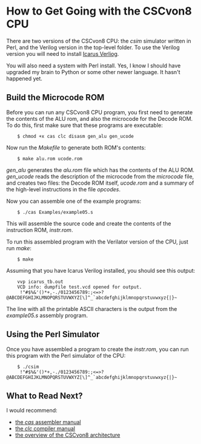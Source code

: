 # How to Get Going with the CSCvon8 CPU

There are two versions of the CSCvon8 CPU: the *csim* simulator written
in Perl, and the Verilog version in the top-level folder. To use the Verilog
version you will need to install [Icarus Verliog](http://iverilog.icarus.com/).

You will also need a system with Perl install. Yes, I know I should have
upgraded my brain to Python or some other newer language. It hasn't happened
yet.

## Build the Microcode ROM

Before you can run any CSCvon8 CPU program, you first need to generate the
contents of the ALU rom, and also the microcode for the Decode ROM. To do
this, first make sure that these programs are executable:

```
    $ chmod +x cas clc disasm gen_alu gen_ucode
```

Now run the *Makefile* to generate both ROM's contents:

```
    $ make alu.rom ucode.rom
```

*gen_alu* generates the *alu.rom* file which has the contents of the ALU ROM.
*gen_ucode* reads the description of the microcode from the *microcode* file,
and creates two files: the Decode ROM itself, *ucode.rom* and a summary of the
high-level instructions in the file *opcodes*.

Now you can assemble one of the example programs:

```
    $ ./cas Examples/example05.s
```

This will assemble the source code and create the contents of the instruction
ROM, *instr.rom*.

To run this assembled program with the Verilator version of the CPU, just
run *make*:

```
    $ make
```

Assuming that you have Icarus Verilog installed, you should see this output:

```
    vvp icarus_tb.out
    VCD info: dumpfile test.vcd opened for output.
     !"#$%&'()*+,-./0123456789:;<=>?@ABCDEFGHIJKLMNOPQRSTUVWXYZ[\]^_`abcdefghijklmnopqrstuvwxyz{|}~
```

The line with all the printable ASCII characters is the output from the
*example05.s* assembly program.

## Using the Perl Simulator

Once you have assembled a program to create the *instr.rom*, you can run
this program with the Perl simulator of the CPU:

```
    $ ./csim
     !"#$%&'()*+,-./0123456789:;<=>?@ABCDEFGHIJKLMNOPQRSTUVWXYZ[\]^_`abcdefghijklmnopqrstuvwxyz{|}~
```

## What to Read Next?

I would recommend:

  * [the *cas* assembler manual](cas_assembler.md)
  * [the *clc* compiler manual](clc_compiler.md)
  * [the overview of the CSCvon8 architecture](CSCvon8_design.md)
